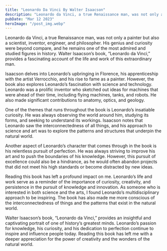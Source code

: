 ```yaml
---
title: "Leonardo Da Vinci By Walter Isaacson"
description: "Leonardo da Vinci, a true Renaissance man, was not only a painter but also a scientist, inventor, engineer, and philosopher."
pubDate: "Mar 12 2023"
heroImage: "/post_img.webp"
---
```


Leonardo da Vinci, a true Renaissance man, was not only a painter but also a scientist, inventor, engineer, and philosopher. His genius and curiosity were beyond compare, and he remains one of the most admired and studied figures in history. Walter Isaacson’s book, “Leonardo da Vinci,” provides a fascinating account of the life and work of this extraordinary man.

Isaacson delves into Leonardo’s upbringing in Florence, his apprenticeship with the artist Verrocchio, and his rise to fame as a painter. However, the book also explores Leonardo’s fascination with science and technology. Leonardo was a prolific inventor who sketched out ideas for machines that were ahead of their time, including flying machines, tanks, and robots. He also made significant contributions to anatomy, optics, and geology.

One of the themes that runs throughout the book is Leonardo’s insatiable curiosity. He was always observing the world around him, studying its forms, and seeking to understand its workings. Isaacson notes that Leonardo saw the interconnectedness of all things, and his approach to science and art was to explore the patterns and structures that underpin the natural world.

Another aspect of Leonardo’s character that comes through in the book is his relentless pursuit of perfection. He was always striving to improve his art and to push the boundaries of his knowledge. However, this pursuit of excellence could also be a hindrance, as he would often abandon projects that did not meet his high standards or become distracted by new ideas.

Reading this book has left a profound impact on me. Leonardo’s life and work serve as a reminder of the importance of curiosity, creativity, and persistence in the pursuit of knowledge and innovation. As someone who is interested in both science and the arts, I found Leonardo’s multidisciplinary approach to be inspiring. The book has also made me more conscious of the interconnectedness of things and the patterns that exist in the natural world.

Walter Isaacson’s book, “Leonardo da Vinci,” provides an insightful and captivating portrait of one of history’s greatest minds. Leonardo’s passion for knowledge, his curiosity, and his dedication to perfection continue to inspire and influence people today. Reading this book has left me with a deeper appreciation for the power of creativity and the wonders of the natural world.
